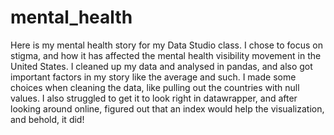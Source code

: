 # mental_health
Here is my mental health story for my Data Studio class. I chose to focus on stigma, and how it has affected the mental health visibility movement in the United States.
I cleaned up my data and analysed in pandas, and also got important factors in my story like the average and such. I made some choices when cleaning the data, like pulling out the countries with null values. I also struggled to get it to look right in datawrapper, and after looking around online, figured out that an index would help the visualization, and behold, it did! 
